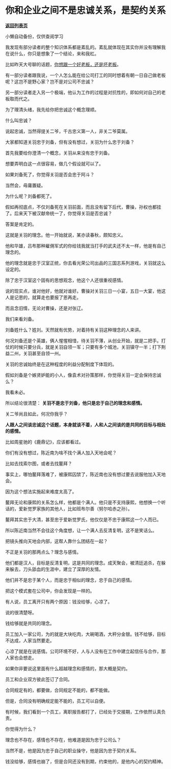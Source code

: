 # 你和企业之间不是忠诚关系，是契约关系

[**返回列表页**](/gzh/记忆承载3)

小懒自动备份，仅供查阅学习

我发现有部分读者的整个知识体系都是紊乱的。紊乱就体现在其实你并没有理解我在说什么，你只是想象了一个结论，来和我杠。  

  

比如昨天大号聊的话题，[你想跟一个好老板，还是坏老板](http://mp.weixin.qq.com/s?__biz=MzU0MjYwNDU2Mw==&mid=2247496152&idx=2&sn=b7398c971ba5b0f200151ab90ed69a8e&chksm=fb1a9da4cc6d14b2373dd03e6898620480d343adc3667d663a2c23ea8fd3cca43efbdd0c7e74&scene=21#wechat_redirect)。

  

有一部分读者跟我说，一个人怎么能在给公司打工的同时想着有朝一日自己做老板呢？这岂不是野心家？岂不是对公司不忠诚？  

  

另一部分读者走入另一个极端，他认为工作的过程是对抗性的，即如何对自己的老板取而代之。

  

为了理清头绪，我先给你把忠诚这个概念理顺。  

  

什么叫忠诚？

  

说起忠诚，当然得提关二爷，千古忠义第一人，非关二爷莫属。  

  

大家都知道关羽忠于刘备，但有没有想过，关羽为什么忠于刘备？

  

首先我要给你澄清一个概念，关羽从来没有忠于刘备。  

  

想要弄明白这一点很容易，做几个假设就可以了。  

  

如果刘备死了，你觉得关羽是否会忠于阿斗？

  

当然会，毋庸置疑。

  

为什么呢？刘备都死了。

  

假如再彻底点，不仅刘备死在关羽前面，而且没有留下后代，曹操，孙权也都挂了。后来天下被汉献帝统一了，你觉得关羽是否忠诚？

  

答案是肯定的。  

  

这就是关羽的理念。他一开始就说，某亦读春秋，颇知忠义。  

  

他和华雄，吕布那种雇佣军式的你给钱我就当打手的武夫还不太一样，他是有自己理念的。  

  

他的理念就是忠于汉室正统，你去看光荣公司出品的三国志系列游戏，关羽就这么设定的。  

  

除了忠于汉室这个固有的思想观念，他这个人还很重视感情。  

  

说的现实点，谁对他好，他就对谁好。曹操对关羽三日一小宴，五日一大宴，他这人是记恩的，就算走也要报了恩再走。  

  

而且念旧情，无论对曹操，还是对张辽。  

  

我们来看刘备。

  

刘备姓什么？姓刘。天然就有优势，对着持有关羽这种理念的人来讲。

  

何况刘备还是个英雄，俩人惺惺相惜，待关羽不薄，从创业开始，就是二把手。打仗的时候只要分兵，就是关羽自领一军；只要有多个城池，关羽镇守一半；打下荆益二州，关羽甚至自领一州。

  

关羽的忠诚始终是在这种程度的利益分配制度下体现的。  

  

假如刘备是个嫉贤妒能的小人，像袁术对孙策那样，你觉得关羽一定会保持忠诚么？

  

我看未必。

  

所以结论很清楚： **关羽不是忠于刘备，他只是忠于自己的理念和感情。**  

  

关二爷尚且如此，何况你我乎？

  

 **人跟人之间谈忠诚这个话题，本身就谈不着，人和人之间谈的是共同的目标与相处的感情。**  

  

比如周星驰的《鹿鼎记》，应该都看过。  

  

你们有没有想过，陈近南为啥不找个满人加入天地会呢？  

  

比如去找索尔图，或者去找鳌拜？

  

事实上，哪怕鳌拜落难了，被康熙囚禁了，陈近南也没有想过要去说服他加入天地会。  

  

因为这个想法实施起来难度太高了。

  

鳌拜无论和康熙的关系怎么样，他都是个满人。他只是不支持康熙，他想换一个听话的，爱新觉罗家族的其他人，比如班布尔善（努尔哈赤之孙）。

  

鳌拜其实忠于大清，甚至忠于爱新觉罗氏，他仅仅是不忠于康熙这一个人而已。

  

所以陈近南当然不会往这个角度想，让一个满人去反清复明，这不是笑话么。  

  

把镜头推向天地会内部，这帮人靠什么团结在一起？  

  

不正是关羽的那两点么？理念与感情。

  

他们都是汉人，目标是反清复明，这是共同的理念。成天聚会，被清廷追杀，在躲来躲去，刀头舔血的生涯中，建立了深厚的友情。  

  

他们并不是忠于某个人，而是忠于相似的理念，忠于自己的感情。

  

把这个模式套在公司中，你会发现是一样的。  

  

有人说，员工离开只有两个原因：钱没给够，心凉了。

  

说的很清楚呀。  

  

钱给够就是共同的理念。

  

员工加入一家公司，为的就是大块吃肉，大碗喝酒，大秤分金银。钱不给够，目标不达成，人家当然要走。

  

心凉了就是在说感情。公司环境不好，人与人没有在工作中建立起信任与合作，那人家也会想走。

  

如果你非要说这里面有什么超越理念和感情的，那大概是契约。  

  

员工和企业双方彼此签订了合同。  

  

合同规定有的，都要做，合同规定不能的，都不能做。

  

但是，合同没有明确规定能不能的，员工可以自便。

  

有时候，我们看到一个员工，离职报告都打了，已经处于交接期，工作依然认真负责。  

  

你觉得为什么？

  

理念也不存在，感情也不存在，他难道是因为忠于公司么？

  

当然不是，他是因为忠于自己的职业操守，他是因为忠于契约关系。

  

钱没给够，感情也崩了，但是合同还没有到期，约束他的，是他内心的契约精神。

